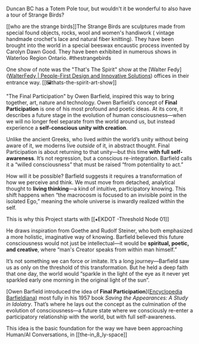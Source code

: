 Duncan BC has a Totem Pole tour, but wouldn't it be wonderful to also have a tour of Strange Birds? 

[[who are the strange birds]]The Strange Birds are sculptures made from special found objects, rocks, wool and women's handiwork ( vintage handmade crochet's lace and natural fiber knitting). They have been brought into the world in a special beeswax encaustic process invented by Carolyn Dawn Good. They have been exhibited in numerous  shows in Waterloo Region Ontario. #thestrangebirds 

One show of note was the "That's The Spirit" show at the [Walter Fedy]([WalterFedy | People-First Design and Innovative Solutions](https://www.walterfedy.com/)) offices in their entrance way.  [[🖼️thats-the-spirit-art-show]] 

"The Final Participation" by Owen Barfield, inspired this way to bring together, art, nature and technology. Owen Barfield’s concept of **Final Participation** is one of his most profound and poetic ideas. At its core, it describes a future stage in the evolution of human consciousness—when we will no longer feel separate from the world around us, but instead experience a **self-conscious unity with creation**.

Unlike the ancient Greeks, who lived _within_ the world’s unity without being aware of it, we moderns live _outside_ of it, in abstract thought. Final Participation is about returning to that unity—but this time **with full self-awareness**. It’s not regression, but a conscious re-integration. Barfield calls it a “willed consciousness” that must be raised “from potentiality to act.”

How will it be possible? Barfield suggests it requires a transformation of how we perceive and think. We must move from detached, analytical thought to **living thinking**—a kind of intuitive, participatory knowing. This shift happens when “the macrocosm is focused to an invisible point in the isolated Ego,” meaning the whole universe is inwardly realized within the self. 

This is why this Project starts with [[⁕EKDOT -Threshold Node 01]]  

He draws inspiration from Goethe and Rudolf Steiner, who both emphasized a more holistic, imaginative way of knowing. Barfield believed this future consciousness would not just be intellectual—it would be **spiritual, poetic, and creative**, where “man's Creator speaks from within man himself.”

It’s not something we can force or imitate. It’s a long journey—Barfield saw us as only on the threshold of this transformation. But he held a deep faith that one day, the world would “sparkle in the light of the eye as it never yet sparkled early one morning in the original light of the sun”.

[Owen Barfield introduced the idea of **Final Participation**]([Encyclopedia Barfieldiana](https://www.owenbarfield.org/BARFIELD/Encyclopedia_Barfieldiana/Lexicon/Final.html)) most fully in his 1957 book _Saving the Appearances: A Study in Idolatry_. That’s where he lays out the concept as the culmination of the evolution of consciousness—a future state where we consciously re-enter a participatory relationship with the world, but with full self-awareness.

This idea is the basic foundation for the way we have been approaching Human/AI Conversations, in [[the-in_8_ly-space]]  
